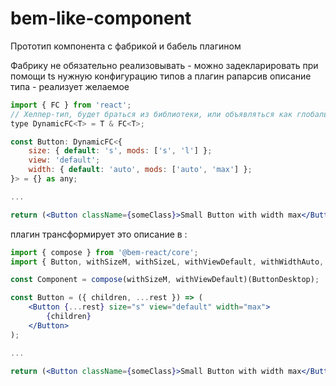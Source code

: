 # bem-like-component

Прототип компонента с фабрикой и бабель плагином

Фабрику не обязательно реализовывать - можно задекларировать при помощи ts нужную конфигурацию типов а плагин рапарсив описание типа - реализует желаемое

```jsx
import { FC } from 'react';
// Хелпер-тип, будет браться из библиотеки, или объявляться как глобальный.
type DynamicFC<T> = T & FC<T>;

const Button: DynamicFC<{
    size: { default: 's', mods: ['s', 'l'] };
    view: 'default';
    width: { default: 'auto', mods: ['auto', 'max'] };
}> = {} as any;

...

return (<Button className={someClass}>Small Button with width max</Button>)
```

плагин трансформирует это описание в :

```jsx
import { compose } from '@bem-react/core';
import { Button, withSizeM, withSizeL, withViewDefault, withWidthAuto, withWidthMax } from '@yandex/ui/Button/desktop';

const Component = compose(withSizeM, withViewDefault)(ButtonDesktop);

const Button = ({ children, ...rest }) => (
    <Button {...rest} size="s" view="default" width="max">
        {children}
    </Button>
);

...

return (<Button className={someClass}>Small Button with width max</Button>)

```
